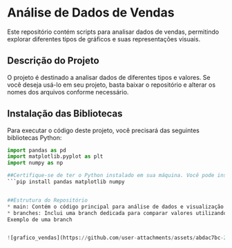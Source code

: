 # Análise de Dados de Vendas

Este repositório contém scripts para analisar dados de vendas, permitindo explorar diferentes tipos de gráficos e suas representações visuais.

## Descrição do Projeto

O projeto é destinado a analisar dados de diferentes tipos e valores. Se você deseja usá-lo em seu projeto, basta baixar o repositório e alterar os nomes dos arquivos conforme necessário.

## Instalação das Bibliotecas

Para executar o código deste projeto, você precisará das seguintes bibliotecas Python:

```python
import pandas as pd
import matplotlib.pyplot as plt
import numpy as np

##Certifique-se de ter o Python instalado em sua máquina. Você pode instalar as bibliotecas necessárias usando o pip, exemplo abaixo:
```pip install pandas matplotlib numpy


##Estrutura do Repositório
* main: Contém o código principal para análise de dados e visualização.
* branches: Inclui uma branch dedicada para comparar valores utilizando diferentes tipos de gráficos, incluindo gráficos de barra e gráficos de linha.
Exemplo de uma branch


![grafico_vendas](https://github.com/user-attachments/assets/abdac7bc-217e-4e1f-a83d-8988aa8e158f)

